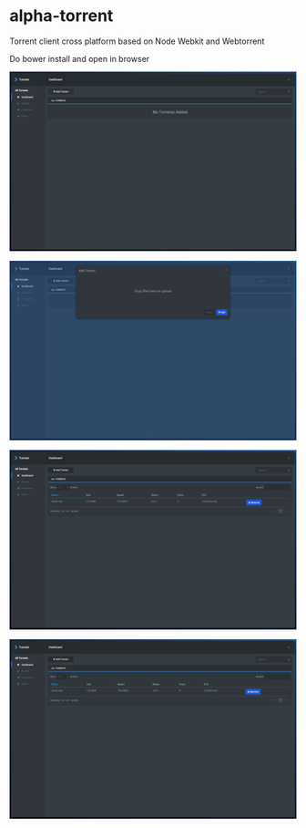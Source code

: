 # alpha-torrent
Torrent client cross platform based on Node Webkit and Webtorrent


Do bower install and open in browser

![Alt text](1.png?raw=true)

![Alt text](2.png?raw=true)

![Alt text](3.png?raw=true)

![Alt text](4.png?raw=true)